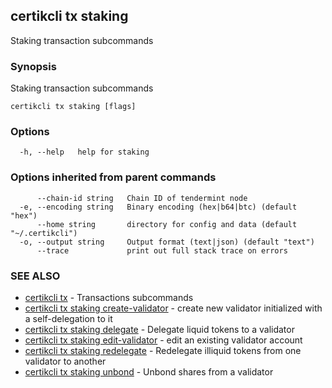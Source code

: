 ## certikcli tx staking

Staking transaction subcommands

### Synopsis

Staking transaction subcommands

```
certikcli tx staking [flags]
```

### Options

```
  -h, --help   help for staking
```

### Options inherited from parent commands

```
      --chain-id string   Chain ID of tendermint node
  -e, --encoding string   Binary encoding (hex|b64|btc) (default "hex")
      --home string       directory for config and data (default "~/.certikcli")
  -o, --output string     Output format (text|json) (default "text")
      --trace             print out full stack trace on errors
```

### SEE ALSO

* [certikcli tx](certikcli_tx.md)	 - Transactions subcommands
* [certikcli tx staking create-validator](certikcli_tx_staking_create-validator.md)	 - create new validator initialized with a self-delegation to it
* [certikcli tx staking delegate](certikcli_tx_staking_delegate.md)	 - Delegate liquid tokens to a validator
* [certikcli tx staking edit-validator](certikcli_tx_staking_edit-validator.md)	 - edit an existing validator account
* [certikcli tx staking redelegate](certikcli_tx_staking_redelegate.md)	 - Redelegate illiquid tokens from one validator to another
* [certikcli tx staking unbond](certikcli_tx_staking_unbond.md)	 - Unbond shares from a validator

